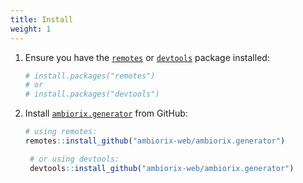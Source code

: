 ```yaml
---
title: Install
weight: 1
---
```


1. Ensure you have the [`remotes`](https://remotes.r-lib.org/) or [`devtools`](https://github.com/r-lib/devtools) package installed:

   ```r
   # install.packages("remotes")
   # or
   # install.packages("devtools")
   ```

1. Install [`ambiorix.generator`](https://github.com/ambiorix-web/ambiorix.generator) from GitHub:

   ```r
   # using remotes:
   remotes::install_github("ambiorix-web/ambiorix.generator")
   ```

   ```r
    # or using devtools:
    devtools::install_github("ambiorix-web/ambiorix.generator")
   ```
